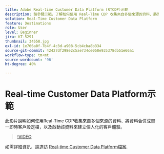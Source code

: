 ```yaml
---
title: Adobe Real-time Customer Data Platform (RTCDP)示範
description: 請參閱示範，了解如何使用 Real-Time CDP 收集來自多個來源的資料、將資料合併成單一即時客戶設定檔，以及啟動該資料來建立個人化的客戶體驗。
solution: Real-Time Customer Data Platform
feature: Destinations
role: User
level: Beginner
jira: KT-5291
thumbnail: 34558.jpg
exl-id: 1e766a0f-7b4f-4c3d-a908-5cb4cba8b334
source-git-commit: 42427df298e2c5ae734ce050e935378db51e66a1
workflow-type: tm+mt
source-wordcount: '96'
ht-degree: 40%

---
```


# Real-time Customer Data Platform示範

此影片說明如何使用Real-Time CDP收集來自多個來源的資料、將資料合併成單一即時客戶設定檔，以及啟動該資料來建立個人化的客戶體驗。

>[!VIDEO](https://video.tv.adobe.com/v/34558?quality=12&learn=on)


如需詳細資訊，請造訪 [Real-time Customer Data Platform檔案](https://experienceleague.adobe.com/docs/experience-platform/rtcdp/overview.html?lang=zh-Hant).